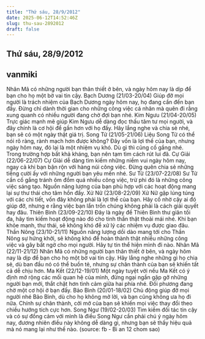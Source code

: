 ```yaml
---
title: "Thứ sáu, 28/9/2012"
date: 2025-06-12T14:52:46Z
slug: thu-sau-2892012
draft: false
---
```


## Thứ sáu, 28/9/2012

## vanmiki

Nhân Mã có những người bạn thân thiết ở bên, và
ngày hôm nay là dịp để bạn cho họ một bờ vai tin
cậy.
Bạch Dương (21/03-20/04)
Giúp đỡ mọi người là trách nhiệm của Bạch Dương
ngày hôm nay, họ đang cần đến bạn đấy. Đừng chỉ
dành thời gian cho những công việc cá nhân mà quên
đi rằng xung quanh có nhiều người đang chờ đợi bạn
nhé.
Kim Ngưu (21/04-20/05)
Trực giác mạnh mẽ giúp Kim Ngưu dễ dàng đọc thấu
tâm tư mọi người, và đây chính là cơ hội để gần hơn
với họ đấy. Hãy lắng nghe và chia sẻ nhé, bạn sẽ có
một ngày thật giá trị.
Song Tử (21/05-21/06)
Liệu Song Tử có thể nói rõ ràng, rành mạch hơn
được không? Đây vốn là lợi thế của bạn, nhưng ngày
hôm nay, đó lại là một nhiệm vụ khó. Dù gì thì cũng
cố gắng nhé. Trong trường hợp bất khả kháng, bạn
nên tạm tìm cách rút lui đã.
Cự Giải (22/06-22/07)
Cự Giải dễ dàng tìm kiếm những niềm vui ngày hôm
nay, ngay cả khi bạn bận rộn với hàng núi công việc.
Đừng quên chia sẻ những tiếng cười ấy với những
người bạn yêu mến nhé.
Sư Tử (23/07-22/08)
Sư Tử cần cố gắng tránh ôm đồm quá nhiều công
việc, trừ phi đó là những công việc sáng tạo. Nguồn
năng lượng của bạn phù hợp với các hoạt động mang
lại sự thư thái cho tâm hồn đấy.
Xử Nữ (23/08-22/09)
Xử Nữ gặp lúng túng với các chi tiết, vốn đây không
phải là lợi thế của bạn. Hãy cố nhờ cậy ai đó giúp đỡ,
nhưng e rằng việc bạn lẩn trốn chúng không phải là
cách giải quyết hay đâu.
Thiên Bình (23/09-22/10)
Đây là ngày để Thiên Bình thư giãn tối đa, hãy tìm
kiếm hoạt động nào đó cho tinh thần thật thoải mái
nhé. Khi bạn khỏe mạnh, thư thái, sẽ không khó để
xử lý các nhiệm vụ được giao đâu.
Thần Nông (23/10-21/11)
Nguồn năng lượng dồi dào mang tới cho Thần Nông
sự hứng khởi, sẽ không khó để hoàn thành thật
nhiều những công việc và gây bất ngờ cho mọi người.
Hãy tự tin thể hiện mình đi nào.
Nhân Mã (22/11-21/12)
Nhân Mã có những người bạn thân thiết ở bên, và
ngày hôm nay là dịp để bạn cho họ một bờ vai tin
cậy. Hãy lắng nghe những gì họ chia sẻ, dù ban đầu
nó có thể buồn tẻ, nhưng sự chân thành của bạn sẽ
khiến tất cả dễ chịu hơn.
Ma Kết (22/12-19/01)
Một ngày tuyệt vời nếu Ma Kết có ý định mở rộng
các mối quan hệ của mình, đừng ngại ngần gặp gỡ
những người bạn mới, thắt chặt hơn tình cảm giữa
hai phía nhé. Đối phương đang chờ một cơ hội ở bạn
đấy.
Bảo Bình (20/01-18/02)
Chủ động giúp đỡ mọi người nhé Bảo Bình, dù cho họ
không mở lời, và bạn cũng không ưa họ đi nữa. Chính
sự chân thành, cởi mở của bạn sẽ khiến mọi việc thay
đổi theo chiều hướng tích cực hơn.
Song Ngư (19/02-20/03)
Tìm kiếm đối tác tin cậy và có sự đồng cảm với mình
là điều Song Ngư cần phải chú ý ngày hôm nay,
đương nhiên điều này không dễ dàng gì, nhưng bạn
sẽ thấy hiệu quả mà nó mang lại như thế nào.
(source: fb - Bi an 12 chom sao)